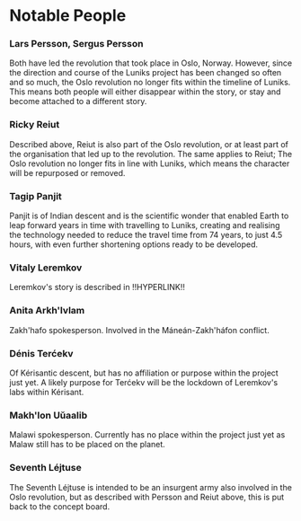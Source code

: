 # Notable People
  
### Lars Persson, Sergus Persson

Both have led the revolution that took place in Oslo, Norway. However, since the direction and course of the Luniks project has been changed so often and so much, the Oslo revolution no longer fits within the timeline of Luniks. This means both people will either disappear within the story, or stay and become attached to a different story.  
  
### Ricky Reiut

Described above, Reiut is also part of the Oslo revolution, or at least part of the organisation that led up to the revolution. The same applies to Reiut; The Oslo revolution no longer fits in line with Luniks, which means the character will be repurposed or removed.  
  
### Tagip Panjit  

Panjit is of Indian descent and is the scientific wonder that enabled Earth to leap forward years in time with travelling to Luniks, creating and realising the technology needed to reduce the travel time from 74 years, to just 4.5 hours, with even further shortening options ready to be developed.  

### Vitaly Leremkov

Leremkov's story is described in !!HYPERLINK!!
  
### Anita Arkh'Ivlam

Zakh'hafo spokesperson. Involved in the Máneán-Zakh'háfon conflict.  
  
### Dénis Terćekv  

Of Kérisantic descent, but has no affiliation or purpose within the project just yet. A likely purpose for Terćekv will be the lockdown of Leremkov's labs within Kérisant.  
  
### Makh'lon Uŭaalib

Malawi spokesperson. Currently has no place within the project just yet as Malaw still has to be placed on the planet.  

### Seventh Léjtuse

The Seventh Léjtuse is intended to be an insurgent army also involved in the Oslo revolution, but as described with Persson and Reiut above, this is put back to the concept board.